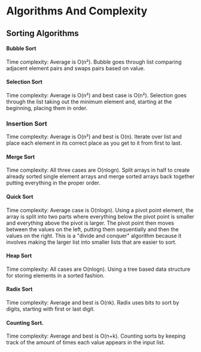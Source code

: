 # Algorithms And Complexity

## Sorting Algorithms

#### Bubble Sort
Time complexity: Average is O(n²).
Bubble goes through list comparing adjacent element pairs and swaps pairs based on value.

#### Selection Sort
Time complexity: Average is O(n²) and best case is O(n²).
Selection goes through the list taking out the minimum element and, starting at the beginning, placing them in order.

### Insertion Sort
Time complexity: Average is O(n²) and best is O(n).
Iterate over list and place each element in its correct place as you get to it from first to last.

#### Merge Sort
Time complexity: All three cases are O(nlogn).
Split arrays in half to create already sorted single element arrays and merge sorted arrays back together putting everything in the proper order.

#### Quick Sort
Time complexity: Average case is O(nlogn).
Using a pivot point element, the array is split into two parts where everything below the pivot point is smaller and everything above the pivot is larger. The pivot point then moves between the values on the left, putting them sequentially and then the values on the right. This is a "divide and conquer" algorithm because it involves making the larger list into smaller lists that are easier to sort.

#### Heap Sort
Time complexity: All cases are O(nlogn).
Using a tree based data structure for storing elements in a sorted fashion.

#### Radix Sort
Time complexity: Average and best is O(nk).
Radix uses bits to sort by digits, starting with first or last digit.

#### Counting Sort.
Time complexity: Average and best is O(n+k).
Counting sorts by keeping track of the amount of times each value appears in the input list.
